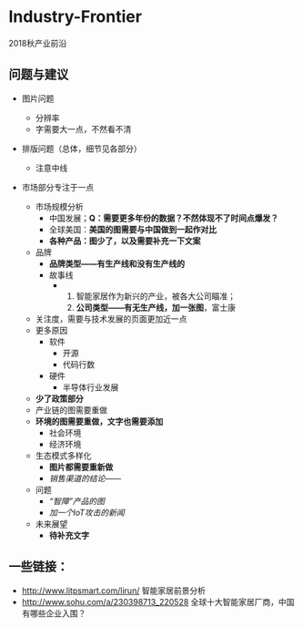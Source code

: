 # Industry-Frontier
2018秋产业前沿

## 问题与建议

* 图片问题
  * 分辨率
  * 字需要大一点，不然看不清
* 排版问题（总体，细节见各部分）
  * 注意中线

* 市场部分专注于一点
  * 市场规模分析
    * 中国发展；**Q：需要更多年份的数据？不然体现不了时间点爆发？**
    * 全球美国：**美国的图需要与中国做到一起作对比**
    * **各种产品：图少了，以及需要补充一下文案**
  * 品牌
    * **品牌类型——有生产线和没有生产线的**
    * 故事线
      * 1. 智能家居作为新兴的产业，被各大公司瞄准；
        2. **公司类型——有无生产线，加一张图**，富士康
  * 关注度，需要与技术发展的页面更加近一点
  * 更多原因
    * 软件
      * 开源
      * 代码行数
    * 硬件
      * 半导体行业发展
  * **少了政策部分**
  * 产业链的图需要重做
  * **环境的图需要重做，文字也需要添加**
    * 社会环境
    * 经济环境
  * 生态模式多样化
    * **图片都需要重新做**
    * *销售渠道的结论——*
  * 问题
    * *“智障”产品的图*
    * *加一个IoT攻击的新闻*
  * 未来展望
    * **待补充文字**
## 一些链接：
* http://www.litpsmart.com/lirun/ 智能家居前景分析
* http://www.sohu.com/a/230398713_220528 全球十大智能家居厂商，中国有哪些企业入围？
